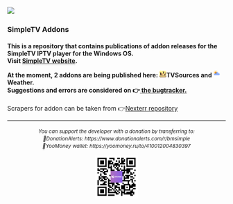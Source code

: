 ![](https://komarev.com/ghpvc/?username=BMSimple&label=PROFILE+VIEWS)
<h3> SimpleTV Addons </h3>
<h4>
<p>This is a repository that contains publications of addon releases for the SimpleTV IPTV player for the Windows OS.
</br>Visit <a href="http://sergeyvs012.rf.gd/">SimpleTV website</a>.
</p>
<p>At the moment, 2 addons are being published here: <img src="./img/tvs_logo.png" height="16"/><b>TVSources</b> and <img src="./img/weather_logo.png" height="16"/><b>Weather</b>.</br>
Suggestions and errors are considered on 👉<a href="http://sergeyvs012.rf.gd/bugtracker/view_all_bug_page.php"> the bugtracker.</a>
</p>
</h4>
<p>
Scrapers for addon can be taken from 👉<a href="https://github.com/Nexterr-origin/simpleTV-Scripts">Nexterr repository</a>
</p>
<hr>
<div align="center"> 
<i><small>You can support the developer with a donation by transferring to:</br>
🤝DonationAlerts:  https://www.donationalerts.com/r/bmsimple</br>
🤝YooMoney wallet: https://yoomoney.ru/to/410012004830397</br>
</small></i>
<p>
<img src="./img/QR_YOUMONEY.png" height="100"/>
</p>
</div>

